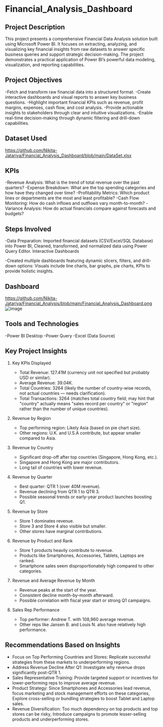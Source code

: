 # Financial_Analysis_Dashboard
## Project Description
This project presents a comprehensive Financial Data Analysis solution built using Microsoft Power BI. It focuses on extracting, analyzing, and visualizing key financial insights from raw datasets to answer specific business queries and support strategic decision-making. The project demonstrates a practical application of Power BI’s powerful data modeling, visualization, and reporting capabilities.

## Project Objectives
-Fetch and transform raw financial data into a structured format.
-Create interactive dashboards and visual reports to answer key business questions.
-Highlight important financial KPIs such as revenue, profit margins, expenses, cash flow, and cost analysis.
-Provide actionable insights to stakeholders through clear and intuitive visualizations.
-Enable real-time decision-making through dynamic filtering and drill-down capabilities.

## Dataset Used
https://github.com/Nikita-Jatariya/Financial_Analysis_Dashboard/blob/main/DataSet.xlsx

## KPIs
-Revenue Analysis: What is the trend of total revenue over the past quarters?
-Expense Breakdown: What are the top spending categories and how have they changed over time?
-Profitability Metrics: Which product lines or departments are the most and least profitable?
-Cash Flow Monitoring: How do cash inflows and outflows vary month-to-month?
-Variance Analysis: How do actual financials compare against forecasts and budgets?

## Steps Involved

-Data Preparation: Imported financial datasets (CSV/Excel/SQL Database) into Power BI, Cleaned, transformed, and normalized data using Power Query Editor.
 Interactive Dashboards

-Created multiple dashboards featuring dynamic slicers, filters, and drill-down options: Visuals include line charts, bar graphs, pie charts, KPIs to provide holistic insights.

## Dashboard
https://github.com/Nikita-Jatariya/Financial_Analysis/blob/main/Financial_Analysis_Dashboard.png
![image](https://github.com/user-attachments/assets/2bb087a9-8648-407c-98cc-a9dea383ca1f)


## Tools and Technologies
-Power BI Desktop
-Power Query
-Excel (Data Source)

## Key Project Insights
1. Key KPIs Displayed
   - Total Revenue: 127.41M (currency unit not specified but probably USD or similar).
   - Average Revenue: 39.04K.
   - Total Countries: 3264 (likely the number of country-wise records, not actual countries — needs clarification).
   - Total Transactions: 3264 (matches total country field; may hint that "country" actually means "sales record per country" or "region" rather than the number of unique countries).

2. Revenue by Region
   - Top performing region: Likely Asia (based on pie chart size).
   - Other regions: U.K. and U.S.A contribute, but appear smaller compared to Asia.

3. Revenue by Country
   - Significant drop-off after top countries (Singapore, Hong Kong, etc.).
   - Singapore and Hong Kong are major contributors.
   - Long tail of countries with lower revenue.

4. Revenue by Quarter
   - Best quarter: QTR 1 (over 40M revenue).
   - Revenue declining from QTR 1 to QTR 3.
   - Possible seasonal trends or early-year product launches boosting Q1.

5. Revenue by Store
   - Store 1 dominates revenue.
   - Store 3 and Store 4 also visible but smaller.
   - Other stores have marginal contributions.

6. Revenue by Product and Rank
   - Store 1 products heavily contribute to revenue.
   - Products like Smartphones, Accessories, Tablets, Laptops are ranked.
   - Smartphone sales seem disproportionately high compared to other categories.

7. Revenue and Average Revenue by Month
   - Revenue peaks at the start of the year.
   - Consistent decline month-by-month afterward.
   - Possible correlation with fiscal year start or strong Q1 campaigns.

8. Sales Rep Performance
   - Top performer: Andrew T. with 108,960 average revenue.
   - Other reps like Jansen B. and Louis N. also have relatively high performance.

## Recommendations Based on Insights
- Focus on Top Performing Countries and Stores: Replicate successful strategies from these markets to underperforming regions.
- Address Revenue Decline After Q1: Investigate why revenue drops significantly post-QTR 1.
- Sales Representative Training: Provide targeted support or incentives for lower-performing reps to improve average revenue.
- Product Strategy: Since Smartphones and Accessories lead revenue, focus marketing and stock management efforts on these categories, Explore cross-selling or bundling strategies to boost Tablet and Laptop sales.
- Revenue Diversification: Too much dependency on top products and top stores can be risky, Introduce campaigns to promote lesser-selling products and underperforming stores.





